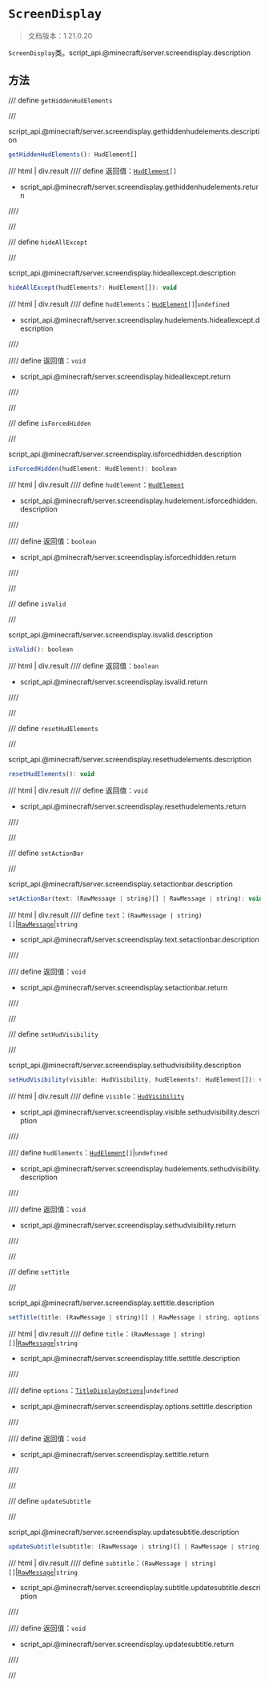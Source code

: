 # `ScreenDisplay`

> 文档版本：1.21.0.20

`ScreenDisplay`类。script_api.@minecraft/server.screendisplay.description

## 方法

/// define
`getHiddenHudElements`


///

script_api.@minecraft/server.screendisplay.gethiddenhudelements.description

```js
getHiddenHudElements(): HudElement[]
```

/// html | div.result
//// define
返回值：<code><a href="../hudelement/">HudElement</a>[]</code>

- script_api.@minecraft/server.screendisplay.gethiddenhudelements.return


////

///


/// define
`hideAllExcept`


///

script_api.@minecraft/server.screendisplay.hideallexcept.description

```js
hideAllExcept(hudElements?: HudElement[]): void
```

/// html | div.result
//// define
`hudElements`：<code><a href="../hudelement/">HudElement</a>[]</code>|`undefined`

- script_api.@minecraft/server.screendisplay.hudelements.hideallexcept.description


////

//// define
返回值：`void`

- script_api.@minecraft/server.screendisplay.hideallexcept.return


////

///


/// define
`isForcedHidden`


///

script_api.@minecraft/server.screendisplay.isforcedhidden.description

```js
isForcedHidden(hudElement: HudElement): boolean
```

/// html | div.result
//// define
`hudElement`：[`HudElement`](./hudelement.md)

- script_api.@minecraft/server.screendisplay.hudelement.isforcedhidden.description


////

//// define
返回值：`boolean`

- script_api.@minecraft/server.screendisplay.isforcedhidden.return


////

///


/// define
`isValid`


///

script_api.@minecraft/server.screendisplay.isvalid.description

```js
isValid(): boolean
```

/// html | div.result
//// define
返回值：`boolean`

- script_api.@minecraft/server.screendisplay.isvalid.return


////

///


/// define
`resetHudElements`


///

script_api.@minecraft/server.screendisplay.resethudelements.description

```js
resetHudElements(): void
```

/// html | div.result
//// define
返回值：`void`

- script_api.@minecraft/server.screendisplay.resethudelements.return


////

///


/// define
`setActionBar`


///

script_api.@minecraft/server.screendisplay.setactionbar.description

```js
setActionBar(text: (RawMessage | string)[] | RawMessage | string): void
```

/// html | div.result
//// define
`text`：`(RawMessage | string)[]`|[`RawMessage`](./rawmessage.md)|`string`

- script_api.@minecraft/server.screendisplay.text.setactionbar.description


////

//// define
返回值：`void`

- script_api.@minecraft/server.screendisplay.setactionbar.return


////

///


/// define
`setHudVisibility`


///

script_api.@minecraft/server.screendisplay.sethudvisibility.description

```js
setHudVisibility(visible: HudVisibility, hudElements?: HudElement[]): void
```

/// html | div.result
//// define
`visible`：[`HudVisibility`](./hudvisibility.md)

- script_api.@minecraft/server.screendisplay.visible.sethudvisibility.description


////

//// define
`hudElements`：<code><a href="../hudelement/">HudElement</a>[]</code>|`undefined`

- script_api.@minecraft/server.screendisplay.hudelements.sethudvisibility.description


////

//// define
返回值：`void`

- script_api.@minecraft/server.screendisplay.sethudvisibility.return


////

///


/// define
`setTitle`


///

script_api.@minecraft/server.screendisplay.settitle.description

```js
setTitle(title: (RawMessage | string)[] | RawMessage | string, options?: TitleDisplayOptions): void
```

/// html | div.result
//// define
`title`：`(RawMessage | string)[]`|[`RawMessage`](./rawmessage.md)|`string`

- script_api.@minecraft/server.screendisplay.title.settitle.description


////

//// define
`options`：[`TitleDisplayOptions`](./titledisplayoptions.md)|`undefined`

- script_api.@minecraft/server.screendisplay.options.settitle.description


////

//// define
返回值：`void`

- script_api.@minecraft/server.screendisplay.settitle.return


////

///


/// define
`updateSubtitle`


///

script_api.@minecraft/server.screendisplay.updatesubtitle.description

```js
updateSubtitle(subtitle: (RawMessage | string)[] | RawMessage | string): void
```

/// html | div.result
//// define
`subtitle`：`(RawMessage | string)[]`|[`RawMessage`](./rawmessage.md)|`string`

- script_api.@minecraft/server.screendisplay.subtitle.updatesubtitle.description


////

//// define
返回值：`void`

- script_api.@minecraft/server.screendisplay.updatesubtitle.return


////

///

